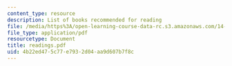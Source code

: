 ```yaml
---
content_type: resource
description: List of books recommended for reading
file: /media/https%3A/open-learning-course-data-rc.s3.amazonaws.com/14-06-intermediate-macroeconomic-theory-spring-2004/4b22ed475c77e7932d04aa9d607b7f8c_readings.pdf
file_type: application/pdf
resourcetype: Document
title: readings.pdf
uid: 4b22ed47-5c77-e793-2d04-aa9d607b7f8c
---
```


